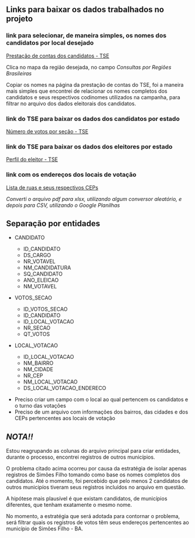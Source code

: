 ## Links para baixar os dados trabalhados no projeto
### link para selecionar, de maneira simples, os nomes dos candidatos por local desejado

[Prestação de contas dos candidatos - TSE](https://divulgacandcontas.tse.jus.br/divulga/#/home)

Clica no mapa da região desejada, no campo *Consultas por Regiões Brasileiras*

Copiar os nomes na página da prestação de contas do TSE, foi a maneira mais simples que encontrei de relacionar os nomes completos dos candidatos e seus respectivos codinomes utilizados na campanha, para filtrar no arquivo dos dados eleitorais dos candidatos.

### link do TSE para baixar os dados dos candidatos por estado
[Número de votos por seção - TSE](https://dadosabertos.tse.jus.br/dataset/resultados-2024)


### link do TSE para baixar os dados dos eleitores por estado
[Perfil do eleitor - TSE](https://dadosabertos.tse.jus.br/dataset/eleitorado-2024)

### link com os endereços dos locais de votação
[Lista de ruas e seus respectivos CEPs](https://simoesfilho.ba.gov.br/wp-content/uploads/2024/05/CEP-SIMOES-FILHO-1.pdf)

*Converti o arquivo pdf para xlsx, utilizando algum conversor aleatório, e depois para CSV, utilizando o Google Planilhas*

## Separação por entidades

- CANDIDATO
  - ID_CANDIDATO
  - DS_CARGO
  - NR_VOTAVEL
  - NM_CANDIDATURA
  - SQ_CANDIDATO
  - ANO_ELEICAO
  - NM_VOTAVEL

- VOTOS_SECAO
  - ID_VOTOS_SECAO
  - ID_CANDIDATO
  - ID_LOCAL_VOTACAO
  - NR_SECAO
  - QT_VOTOS

- LOCAL_VOTACAO
  - ID_LOCAL_VOTACAO
  - NM_BAIRRO
  - NM_CIDADE
  - NR_CEP
  - NM_LOCAL_VOTACAO
  - DS_LOCAL_VOTACAO_ENDERECO

* Preciso criar um campo com o local ao qual pertencem os candidatos e o turno das votações
* Preciso de um arquivo com informações dos bairros, das cidades e dos CEPs pertencentes aos locais de votação

## *NOTA!!*
Estou reagrupando as colunas do arquivo principal para criar entidades, durante o processo, encontrei registros de outros municípios.

O problema citado acima ocorreu por causa da estratégia de isolar apenas registros de Simões Filho tomando como base os nomes completos dos candidatos. Até o momento, foi percebido que pelo menos 2 candidatos de outros municipíos tiveram seus registros incluídos no arquivo em questão.

A hipótese mais plausível é que existam candidatos, de municípios diferentes, que tenham exatamente o mesmo nome.

No momento, a estratégia que será adotada para contornar o problema, será filtrar quais os registros de votos têm seus endereços pertencentes ao município de Simões Filho - BA.